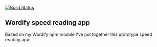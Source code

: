 [![Build Status](https://travis-ci.org/roppa/wordify-speed-reading.svg)](https://travis-ci.org/roppa/wordify-speed-reading)

## Wordify speed reading app

Based on my Wordify npm module I've put together this prototype speed reading app. 
